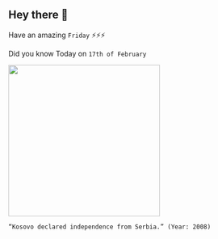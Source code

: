 ## Hey there 👋
Have an amazing `Friday` ⚡⚡⚡

Did you know Today on `17th of February`
 
 [<img src="https://static01.nyt.com/images/2008/02/18/world/18kosovo-inline3-650.jpg?quality=75&auto=webp&disable=upscale" width="300" />](https://www.britannica.com/place/Kosovo/Self-declared-independence) 
 ```
“Kosovo declared independence from Serbia.” (Year: 2008)
```
